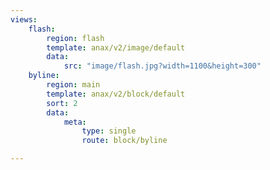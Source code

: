 ```yaml
---
views:
    flash:
        region: flash
        template: anax/v2/image/default
        data:
            src: "image/flash.jpg?width=1100&height=300"
    byline:
        region: main
        template: anax/v2/block/default
        sort: 2
        data:
            meta:
                type: single
                route: block/byline

---
```

